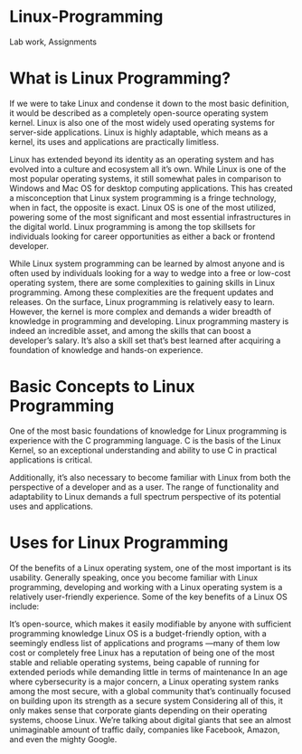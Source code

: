 # Linux-Programming
Lab work, Assignments


# What is Linux Programming?

If we were to take Linux and condense it down to the most basic definition, it would be described as a completely open-source operating system kernel. Linux is also one of the most widely used operating systems for server-side applications. Linux is highly adaptable, which means as a kernel, its uses and applications are practically limitless. 

Linux has extended beyond its identity as an operating system and has evolved into a culture and ecosystem all it’s own. While Linux is one of the most popular operating systems, it still somewhat pales in comparison to Windows and Mac OS for desktop computing applications. This has created a misconception that Linux system programming is a fringe technology, when in fact, the opposite is exact. Linux OS is one of the most utilized, powering some of the most significant and most essential infrastructures in the digital world. Linux programming is among the top skillsets for individuals looking for career opportunities as either a back or frontend developer. 

While Linux system programming can be learned by almost anyone and is often used by individuals looking for a way to wedge into a free or low-cost operating system, there are some complexities to gaining skills in Linux programming. Among these complexities are the frequent updates and releases. On the surface, Linux programming is relatively easy to learn. However, the kernel is more complex and demands a wider breadth of knowledge in programming and developing. Linux programming mastery is indeed an incredible asset, and among the skills that can boost a developer’s salary. It’s also a skill set that’s best learned after acquiring a foundation of knowledge and hands-on experience. 

 
# Basic Concepts to Linux Programming 

One of the most basic foundations of knowledge for Linux programming is experience with the C programming language. C is the basis of the Linux Kernel, so an exceptional understanding and ability to use C in practical applications is critical. 

Additionally, it’s also necessary to become familiar with Linux from both the perspective of a developer and as a user. The range of functionality and adaptability to Linux demands a full spectrum perspective of its potential uses and applications. 

# Uses for Linux Programming

Of the benefits of a Linux operating system, one of the most important is its usability. Generally speaking, once you become familiar with Linux programming, developing and working with a Linux operating system is a relatively user-friendly experience. Some of the key benefits of a Linux OS include:

It’s open-source, which makes it easily modifiable by anyone with sufficient programming knowledge 
Linux OS is a budget-friendly option, with a seemingly endless list of applications and programs —many of them low cost or completely free
Linux has a reputation of being one of the most stable and reliable operating systems, being capable of running for extended periods while demanding little in terms of maintenance
In an age where cybersecurity is a major concern, a Linux operating system ranks among the most secure, with a global community that’s continually focused on building upon its strength as a secure system
Considering all of this, it only makes sense that corporate giants depending on their operating systems, choose Linux. We’re talking about digital giants that see an almost unimaginable amount of traffic daily, companies like Facebook, Amazon, and even the mighty Google. 
